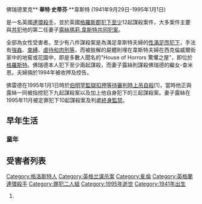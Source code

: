 
 佛瑞德里克**·**華特**·**史蒂芬**·**韋斯特 (1941年9月29日-1995年1月1日)

是一名英國[連環殺手](../Page/連環殺手.md "wikilink")，並於英國[格羅斯郡犯下至少](../Page/格洛斯特郡.md "wikilink")12起謀殺案件，大多案件主要與[共犯](../Page/共犯.md "wikilink")他的第二任妻子[露絲瑪莉.韋斯特共同犯案](https://zh.wikipedia.org/wiki/Rosemary_west "wikilink")。

全部為女性受害者。至少有八件謀殺案是為滿足韋斯特夫婦的[性滿足而犯下](../Page/性滿意足.md "wikilink")，手法有[強姦](../Page/强奸.md "wikilink")、[束縛](../Page/綁縛_\(BDSM\).md "wikilink")、[虐待和](../Page/酷刑.md "wikilink")[肉刑等](https://zh.wikipedia.org/wiki/肉刑 "wikilink")，而被肢解的屍體則埋在韋斯特夫婦在西克倫威爾街家中的地窖或花園中，即是多數人聞名的"House of Horrors 驚懼之屋"，即位於[格羅斯特](../Page/格洛斯特.md "wikilink")。佛瑞德本人犯下至少兩起謀殺，而妻子露絲則謀殺佛瑞德的繼女-查米恩。夫婦倆於1994年被收押及控告。

佛雷德在1995年1月1日時於[伯明罕監獄扣押等待審判時上吊自殺](https://zh.wikipedia.org/wiki/HM_prison_Brimingham "wikilink")\[1\]，當時他正與露絲一同被指控犯下九起謀殺案以及加上他自身犯下的三起謀殺案。妻子露絲在1995年11月被定罪犯下10起謀殺案及判處[終身監禁](https://zh.wikipedia.org/wiki/終身監禁 "wikilink")。

## 早年生活

### 童年



## 受害者列表



[Category:格洛斯特人](https://zh.wikipedia.org/wiki/Category:格洛斯特人 "wikilink") [Category:英格兰谋杀案](https://zh.wikipedia.org/wiki/Category:英格兰谋杀案 "wikilink") [Category:亂倫](https://zh.wikipedia.org/wiki/Category:亂倫 "wikilink") [Category:英格蘭連環殺手](https://zh.wikipedia.org/wiki/Category:英格蘭連環殺手 "wikilink") [Category:罪犯二人組](https://zh.wikipedia.org/wiki/Category:罪犯二人組 "wikilink") [Category:1995年逝世](https://zh.wikipedia.org/wiki/Category:1995年逝世 "wikilink") [Category:1941年出生](https://zh.wikipedia.org/wiki/Category:1941年出生 "wikilink")

1.